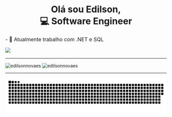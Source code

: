 <h1 align="center">
  Olá sou Edilson, <br/> 
  💻 Software Engineer
</h1>

<p align="left" style="font-size: 1rem;">
  - 🔭 Atualmente trabalho com .NET e SQL
</p>

<p align="left">
<a href="https://www.linkedin.com/in/edilson-novaes-18274b8b/" target="_blank"><img src="https://img.shields.io/badge/-LinkedIn-%230077B5?style=for-the-badge&logo=linkedin&logoColor=white" target="_blank"></a> 
</p>


<hr />
<p align="left"> 
  <img src="https://github-readme-stats.vercel.app/api?username=edilsonnovaes&show_icons=true" alt="edilsonnovaes" /> 
  <img src="https://github-readme-stats.vercel.app/api/top-langs/?username=edilsonnovaes&layout=compact&langs_count=16" alt="edilsonnovaes" />
</p>

<hr />
  
  ![Snake Animation](https://github.com/edilsonnovaes/edilsonnovaes/blob/output/github-contribution-grid-snake.svg)

